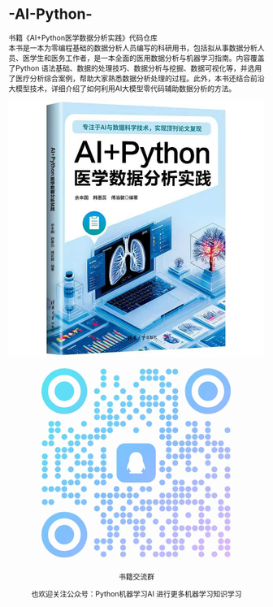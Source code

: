 # -AI-Python-
书籍《AI+Python医学数据分析实践》代码仓库  
本书是一本为零编程基础的数据分析人员编写的科研用书，包括拟从事数据分析人员、医学生和医务工作者，是一本全面的医用数据分析与机器学习指南。内容覆盖了Python 语法基础、数据的处理技巧、数据分析与挖掘、数据可视化等，并选用了医疗分析综合案例，帮助大家熟悉数据分析处理的过程。此外，本书还结合前沿大模型技术，详细介绍了如何利用AI大模型零代码辅助数据分析的方法。  

<p align="center">
  <img src="书籍.jpg" alt="书籍封面" />
  <img src="交流群.png" alt="书籍交流群" />
  <br/>
  <span>书籍交流群</span>
</p>

<p align="center">
  也欢迎关注公众号：Python机器学习AI 进行更多机器学习知识学习
</p>

